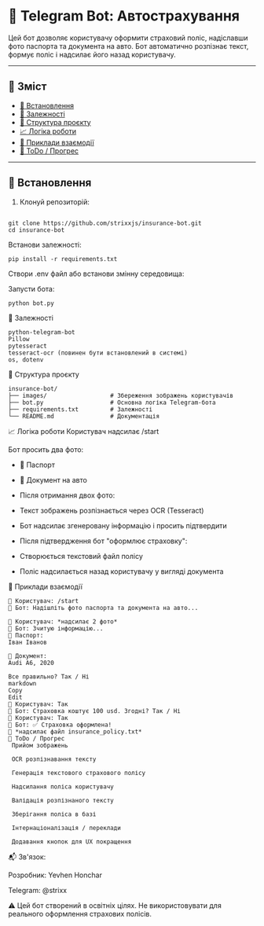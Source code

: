 # 🤖 Telegram Bot: Автострахування

Цей бот дозволяє користувачу оформити страховий поліс, надіславши фото паспорта та документа на авто. Бот автоматично розпізнає текст, формує поліс і надсилає його назад користувачу.

---

## 📁 Зміст

- [🔧 Встановлення](#-встановлення)
- [📜 Залежності](#-залежності)
- [📂 Структура проєкту](#-структура-проєкту)
- [📈 Логіка роботи](#-логіка-роботи)
- [📸 Приклади взаємодії](#-приклади-взаємодії)
- [📝 ToDo / Прогрес](#-todo--прогрес)

---

## 🔧 Встановлення

1. Клонуй репозиторій:

```

git clone https://github.com/strixxjs/insurance-bot.git
cd insurance-bot

```
Встанови залежності:

```
pip install -r requirements.txt

```
Створи .env файл або встанови змінну середовища:

Запусти бота:

```
python bot.py

```
📜 Залежності
```
python-telegram-bot
Pillow
pytesseract
tesseract-ocr (повинен бути встановлений в системі)
os, dotenv
```

📂 Структура проєкту
```
insurance-bot/
├── images/                  # Збереження зображень користувачів
├── bot.py                   # Основна логіка Telegram-бота
├── requirements.txt         # Залежності
└── README.md                # Документація
```
📈 Логіка роботи
Користувач надсилає /start

Бот просить два фото:

- 📄 Паспорт

- 🚗 Документ на авто

- Після отримання двох фото:

- Текст зображень розпізнається через OCR (Tesseract)

- Бот надсилає згенеровану інформацію і просить підтвердити

- Після підтвердження бот "оформлює страховку":

- Створюється текстовий файл полісу

- Поліс надсилається назад користувачу у вигляді документа

📸 Приклади взаємодії
```
👤 Користувач: /start
🤖 Бот: Надішліть фото паспорта та документа на авто...

👤 Користувач: *надсилає 2 фото*
🤖 Бот: Зчитую інформацію...
📄 Паспорт:
Іван Іванов

🚗 Документ:
Audi A6, 2020

Все правильно? Так / Ні
markdown
Copy
Edit
👤 Користувач: Так
🤖 Бот: Страховка коштує 100 usd. Згодні? Так / Ні
👤 Користувач: Так
🤖 Бот: ✅ Страховка оформлена!
📄 *надсилає файл insurance_policy.txt*
📝 ToDo / Прогрес
 Прийом зображень

 OCR розпізнавання тексту

 Генерація текстового страхового полісу

 Надсилання поліса користувачу

 Валідація розпізнаного тексту

 Зберігання поліса в базі

 Інтернаціоналізація / переклади

 Додавання кнопок для UX покращення
```
📬 Зв'язок:

Розробник: Yevhen Honchar

Telegram: @strixx

⚠️ Цей бот створений в освітніх цілях. Не використовувати для реального оформлення страхових полісів.
